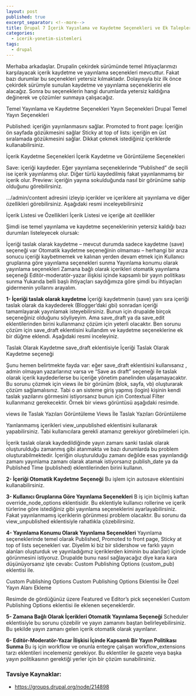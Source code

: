 ```yaml
---
layout: post
published: true
excerpt_separator: <!--more-->
title: Drupal 7 İçerik Yayınlama ve Kaydetme Seçenekleri ve Ek Talepler
categories:
  - icerik-yonetim-sistemleri
tags:
  - drupal
---
```

Merhaba arkadaşlar. Drupalin çekirdek sürümünde temel ihtiyaçlarımızı karşılayacak içerik kaydetme ve yayınlama seçenekleri mevcuttur. Fakat bazı durumlar bu seçenekleri yetersiz kılmaktadır. Dolayısıyla biz ilk önce çekirdek sürümyle sunulan kaydetme ve yayınlama seçeneklerini ele alacağız. Sonra bu seçeneklerin hangi durumlarda yetersiz kaldığına değinerek ve çözümler sunmaya çalışacağız.

<!--more-->

Temel Yayınlama ve Kaydetme Seçenekleri
Yayın Seçenekleri
Drupal Temel Yayın Seçenekleri

Published: içeriğin yayınlanmasını sağlar.
Promoted to front page: İçeriğin ön sayfada gözükmesini sağlar
Sticky at top of lists: içeriğin en üst sıralamada gözükmesini sağlar. Dikkat çekmek istediğiniz içeriklerde kullanabilirsiniz.

İçerik Kaydetme Seçenekleri
İçerik Kaydetme ve Görüntüleme Seçenekleri

Save: içeriği kaydeder. Eğer yayınlama seçeneklerinde “Published” de seçili ise içerik yayınlanmış olur. Diğer türlü kaydedilmiş fakat yayınlanmamış bir içerik olur.
Preview: içeriğin yayına sokulduğunda nasıl bir görünüme sahip olduğunu görebilirsiniz.

…/admin/content adresini izleyip içerikler ve içeriklere ait yayınlama ve diğer özellikleri görebilirsiniz. Aşağıdaki resmi inceleyebilirsiniz

İçerik Listesi ve Özellikleri
İçerik Listesi ve içeriğe ait özellikler

Şimdi ise temel yayınlama ve kaydetme seçeneklerinin yetersiz kaldığı bazı durumları listeleyecek olursak:

İçeriği taslak olarak kaydetme – mevcut durumda sadece kaydetme (save) seçeneği var
Otomatik kaydetme seçeneğinin olmaması – herhangi bir arıza sonucu içeriği kaybetmemek ve kalınan yerden devam etmek için
Kullanıcı gruplarına göre yayınlama seçenekleri sunma
Yayınlama konumu olarak yayınlama seçenekleri
Zamana bağlı olarak içerikleri otomatik yayınlama seçeneği
Editör-moderatör-yazar ilişkisi içinde kapsamlı bir yayın politikası sunma
Yukarıda belli başlı ihtiyaçları saydığımıza göre şimdi bu ihtiyaçları gidermenin yollarını arayalım.

**1- İçeriği taslak olarak kaydetme**
İçeriği kaydetmenin (save) yanı sıra içeriği taslak olarak da kaydederek (Blogger’daki gbi) sonradan içeriği tamamlayarak yayınlamak isteyebilirsiniz. Bunun için drupalde birçok seçeneğiniz olduğunu söyliyeyim. Ama save_draft ya da save_edit eklentilerinden birini kullanmanız çözüm için yeterli olacaktır. Ben sorunu çözüm için save_draft eklentisini kullandım ve kaydetme seçeneklerine ek bir düğme eklendi. Aşağıdaki resmi inceleyiniz.

Taslak Olarak Kaydetme
save_draft eklentisiyle İçeriği Taslak Olarak Kaydetme seçeneği

Şunu hemen belirtmekte fayda var: eğer save_draft eklentisini kullanısanız , admin olmayan yazarlarınız varsa ve “Save as draft” seçeneği ile taslak olarak içerik kaydederlerse bu içeriğe yönetim panelinden ulaşamayacaktır. Bu sorunu çözmek için views ile bir görünüm (blok, sayfa, vb) oluşturarak çözüm sağlamalısınız. Tabi o an sisteme giriş yapmış (login) kişinin kendi taslak yazılarını görmesini istiyorsanız bunun için Contextual Filter kullanmanız gerekecektir. Örnek bir views görüntüsü aşağıdaki resimde.

views ile Taslak Yazıları Görüntüleme
Views İle Taslak Yazıları Görüntüleme

Yaınlanmamış içerikleri view_unpublished eklentisini kullanarak yapabilirsiniz. Tabi kullanıcılara gerekli atamanız gerekiyor görebilmeleri için.

İçerik taslak olarak kaydedildiğinde yayın zamanı sanki taslak olarak oluşturulduğu zamanmış gibi atanmakta ve bazı durumlarda bu problem oluşturabilmektedir. İçeriğin oluşturulduğu zamanı değilde esas yayınlandığı zamanı yayınlama zamanı olarak atamak istiyorsanız publish_date ya da Published Time (published) eklentilerinden birini kullanın.

**2- İçeriği Otomatik Kaydetme Seçeneği**
Bu işlem için autosave eklentisini kullanabilirsiniz.

**3- Kullanıcı Gruplarına Göre Yayınlama Seçenekleri**
B iş için biçilmiş kaftan override_node_options eklentisidir. Bu eklentiyle kullanıcı rollerine ve içerik türlerine göre istediğiniz gibi yayınlama seçeneklerini ayarlayabilirsiniz. Fakat yayınlanmamış içeriklerin görünmesi problem olacaktır. Bu sorunu da view_unpublished eklentisiyle rahatlıkla çözebilirsiniz.

**4- Yayınlama Konumu Olarak Yayınlama Seçenekleri**
Yayınlama seçeneklerinde temel olarak Published, Promoted to front page, Sticky at top of lists seçenekleri var. Diyelim ki biz bir slidershow ve farklı yayın alanları oluşturduk ve yayınladığımız içeriklerden kiminin bu alan(lar) içinde görünmesini istiyoruz. Drupalde bunu nasıl sağlayacağız diye kara kara düşünüyorsanız işte cevabı: Custom Publishing Options (custom_pub) eklentisi ile.

Custom Publishing Options
Custom Publishing Options Eklentisi İle Özel Yayın Alanı Ekleme

Resimde de gördüğünüz üzere Featured ve Editor’s pick seçenekleri Custom Publishing Options eklentisi ile eklenen seçeneklerdir.

**5- Zamana Bağlı Olarak İçerikleri Otomatik Yayınlama Seçeneği** 
Scheduler eklentisiyle bu sorunu çözebilir ve yayın zamanını baştan belirleyebilirsiniz. Bu şekilde yayın zamanı gelen içerik otomatik olarak yayınlanır.

**6- Editör-Moderatör-Yazar İlişkisi İçinde Kapsamlı Bir Yayın Politikası Sunma**
Bu iş için workflow  ve onunla entegre çalışan workflow_extensions tarzı eklentileri incelemeniz gerekiyor. Bu eklentiler ile gazete veya başka yayın politikasının gerektiği yerler için bir çözüm sunabilirsiniz.

### Tavsiye Kaynaklar:
- https://groups.drupal.org/node/214898
